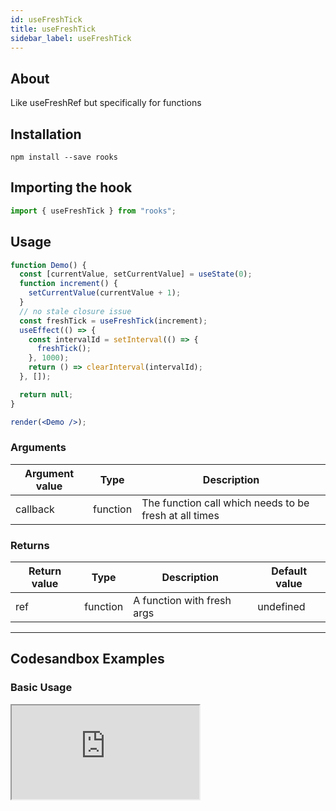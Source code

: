 ```yaml
---
id: useFreshTick
title: useFreshTick
sidebar_label: useFreshTick
---
```


## About

Like useFreshRef but specifically for functions

[//]: # "Main"

## Installation

    npm install --save rooks

## Importing the hook

```javascript
import { useFreshTick } from "rooks";
```

## Usage

```jsx
function Demo() {
  const [currentValue, setCurrentValue] = useState(0);
  function increment() {
    setCurrentValue(currentValue + 1);
  }
  // no stale closure issue
  const freshTick = useFreshTick(increment);
  useEffect(() => {
    const intervalId = setInterval(() => {
      freshTick();
    }, 1000);
    return () => clearInterval(intervalId);
  }, []);

  return null;
}

render(<Demo />);
```

### Arguments

| Argument value | Type     | Description                                            |
|----------------|----------|--------------------------------------------------------|
| callback       | function | The function call which needs to be fresh at all times |

### Returns

| Return value | Type     | Description                | Default value |
|--------------|----------|----------------------------|---------------|
| ref          | function | A function with fresh args | undefined     |

---

## Codesandbox Examples

### Basic Usage

<iframe src="https://codesandbox.io/embed/usefreshtick-vi4d5?fontsize=14&hidenavigation=1&theme=dark"
  style={{
    width: "100%",
    height: 500,
    border: 0,
    borderRadius: 4,
    overflow: "hidden"
  }} 
  title="useFreshTick"
  allow="accelerometer; ambient-light-sensor; camera; encrypted-media; geolocation; gyroscope; hid; microphone; midi; payment; usb; vr; xr-spatial-tracking"
  sandbox="allow-forms allow-modals allow-popups allow-presentation allow-same-origin allow-scripts"
/>

## Join Bhargav's discord server

You can click on the floating discord icon at the bottom right of the screen and talk to us in our server.
